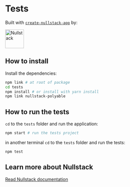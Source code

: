 # Tests

Built with [`create-nullstack-app`](https://github.com/nullstack/create-nullstack-app) by:

<img src='https://raw.githubusercontent.com/nullstack/nullstack/master/nullstack.png' height='60' alt='Nullstack' />

## How to install

Install the dependencies:

```sh
npm link # at root of package
cd tests
npm install # or install with yarn install
npm link nullstack-polyable
```

## How to run the tests

`cd` to the `tests` folder and run the application:

```sh
npm start # run the tests project
```

in another terminal `cd` to the `tests` folder and run the tests:

```sh
npm test
```

## Learn more about Nullstack

[Read Nullstack documentation](https://nullstack.app/documentation)